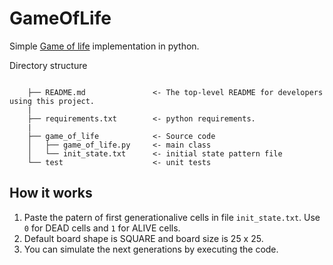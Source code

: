 # GameOfLife
Simple [Game of life](https://en.wikipedia.org/wiki/Conway%27s_Game_of_Life) implementation in python.

Directory structure

```

    ├── README.md               <- The top-level README for developers using this project.
    |
    ├── requirements.txt        <- python requirements.
    |
    ├── game_of_life            <- Source code
    │   ├── game_of_life.py     <- main class
    │   └── init_state.txt      <- initial state pattern file
    └── test                    <- unit tests
```

## How it works

1. Paste the patern of first generationalive cells in file `init_state.txt`. Use `0` for DEAD cells and `1` for ALIVE cells.
2. Default board shape is SQUARE and board size is 25 x 25.
3. You can simulate the next generations by executing the code.


